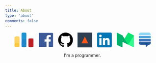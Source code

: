 ```yaml
---
title: About
type: 'about'
comments: false
---
```


<p><center>
<a href="http://codeforces.com/profile/changyuheng"><img src="codeforces-logo.svg" style="height: 48px; display: inline;"></a>
&nbsp;&nbsp;
<a href="https://fb.me/mr.changyuheng"><img src="facebook-logo.svg" style="height: 48px; display: inline;"></a>
&nbsp;&nbsp;
<a href="https://github.com/changyuheng"><img src="github-logo.svg" style="height: 48px; display: inline;"></a>
&nbsp;&nbsp;
<a href="https://kaif.io/u/changyuheng"><img src="kaif-logo.svg" style="height: 48px; display: inline;"></a>
&nbsp;&nbsp;
<a href="https://tw.linkedin.com/in/changyuheng"><img src="linkedin-logo.svg" style="height: 48px; display: inline;"></a>
&nbsp;&nbsp;
<a href="https://medium.com/@changyuheng"><img src="medium-logo.svg" style="height: 48px; display: inline;"></a>
&nbsp;&nbsp;
<a href="http://stackexchange.com/users/1740998/changyuheng"><img src="stack-exchange-logo.svg" style="height: 48px; display: inline;"></a>
</center></p>

<p><center>
I'm a programmer.
</center></p>
